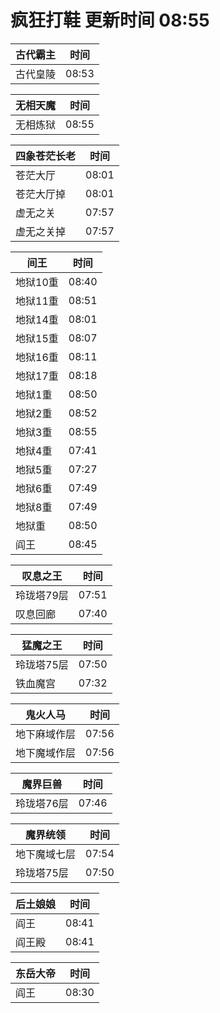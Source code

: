 # 疯狂打鞋 更新时间 08:55

| 古代霸主   | 时间    |
|--------|-------|
| 古代皇陵 | 08:53 |

| 无相天魔   | 时间    |
|--------|-------|
| 无相炼狱 | 08:55 |

| 四象苍茫长老   | 时间    |
|--------|-------|
| 苍茫大厅 | 08:01 |
| 苍茫大厅掉 | 08:01 |
| 虚无之关 | 07:57 |
| 虚无之关掉 | 07:57 |

| 间王   | 时间    |
|--------|-------|
| 地狱10重 | 08:40 |
| 地狱11重 | 08:51 |
| 地狱14重 | 08:01 |
| 地狱15重 | 08:07 |
| 地狱16重 | 08:11 |
| 地狱17重 | 08:18 |
| 地狱1重 | 08:50 |
| 地狱2重 | 08:52 |
| 地狱3重 | 08:55 |
| 地狱4重 | 07:41 |
| 地狱5重 | 07:27 |
| 地狱6重 | 07:49 |
| 地狱8重 | 07:49 |
| 地狱重 | 08:50 |
| 阎王 | 08:45 |

| 叹息之王   | 时间    |
|--------|-------|
| 玲珑塔79层 | 07:51 |
| 叹息回廊 | 07:40 |

| 猛魔之王   | 时间    |
|--------|-------|
| 玲珑塔75层 | 07:50 |
| 铁血魔宫 | 07:32 |

| 鬼火人马   | 时间    |
|--------|-------|
| 地下麻域作层 | 07:56 |
| 地下魔域作层 | 07:56 |

| 魔界巨兽   | 时间    |
|--------|-------|
| 玲珑塔76层 | 07:46 |

| 魔界统领   | 时间    |
|--------|-------|
| 地下魔域七层 | 07:54 |
| 玲珑塔75层 | 07:50 |

| 后土娘娘   | 时间    |
|--------|-------|
| 阎王 | 08:41 |
| 阎王殿 | 08:41 |

| 东岳大帝   | 时间    |
|--------|-------|
| 阎王 | 08:30 |